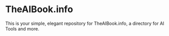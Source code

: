 # TheAIBook.info
This is your simple, elegant repository for TheAIBook.info, a directory for AI Tools and more.
